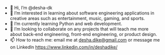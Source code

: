 - 👋 Hi, I’m @desha-dk
- 👀 I’m interested in learning about software engineering applications in creative areas such as entertainment, music, gaming, and sports.
- 🌱 I’m currently learning Python and web development.
- 💞️ I’m looking to collaborate on any projects that will teach me more about back-end engineering, front-end engineering, or product design.
- 📫 How to reach me: email me at desha.dike@gmail.com or message me on LinkedIn https://www.linkedin.com/in/deshadike/

<!---
desha-dk/desha-dk is a ✨ special ✨ repository because its `README.md` (this file) appears on your GitHub profile.
You can click the Preview link to take a look at your changes.
--->

